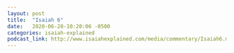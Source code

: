 ```yaml
---
layout: post
title:  "Isaiah 6"
date:   2020-06-28-10:20:06 -0500
categories: isaiah-explained
podcast_link: http://www.isaiahexplained.com/media/commentary/Isaiah6.mp3
---
```

